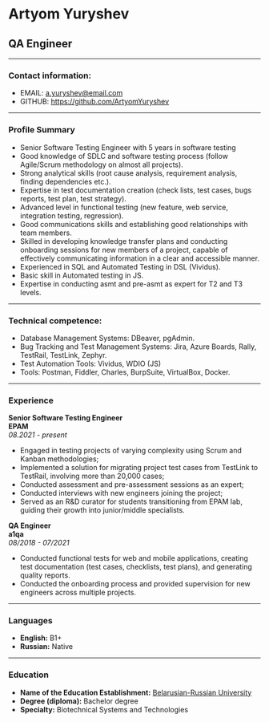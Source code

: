 # Artyom Yuryshev
## QA Engineer

---
### Contact information:

- EMAIL: <a.yuryshev@email.com>
- GITHUB: <https://github.com/ArtyomYuryshev>

---
### Profile Summary
- Senior Software Testing Engineer with 5 years in software testing
- Good knowledge of SDLC and software testing process (follow Agile/Scrum methodology on almost all projects).
- Strong analytical skills (root cause analysis, requirement analysis, finding dependencies etc.).
- Expertise in test documentation creation (check lists, test cases, bugs reports, test plan, test strategy).
- Advanced level in functional testing (new feature, web service, integration testing, regression).
- Good communications skills and establishing good relationships with team members.
- Skilled in developing knowledge transfer plans and conducting onboarding sessions for new members of a project, capable of effectively communicating information in a clear and accessible manner.
- Experienced in SQL and Automated Testing in DSL (Vividus).
- Basic skill in Automated testing in JS.
- Expertise in conducting asmt and pre-asmt as expert for T2 and T3 levels.

---
### Technical competence:
- Database Management Systems: DBeaver, pgAdmin.
- Bug Tracking and Test Management Systems: Jira, Azure Boards, Rally, TestRail, TestLink, Zephyr.
- Test Automation Tools: Vividus, WDIO (JS)
- Tools: Postman, Fiddler, Charles, BurpSuite, VirtualBox, Docker.

---
### Experience
**Senior Software Testing Engineer**<br>
__EPAM__<br>
_08.2021 - present_<br>
- Engaged in testing projects of varying complexity using Scrum and Kanban methodologies;
- Implemented a solution for migrating project test cases from TestLink to TestRail, involving more than 20,000 cases;
- Conducted assessment and pre-assessment sessions as an expert;
- Conducted interviews with new engineers joining the project;
- Served as an R&D curator for students transitioning from EPAM lab, guiding their growth into junior/middle specialists.

**QA Engineer**<br>
__a1qa__<br>
_08/2018 - 07/2021_<br>
- Conducted functional tests for web and mobile applications, creating test documentation (test cases, checklists, test plans), and generating quality reports.
- Conducted the onboarding process and provided supervision for new engineers across multiple projects.

---
### Languages
- **English:** B1+
- **Russian:** Native

---
### Education
- **Name of the Education Establishment:** [Belarusian-Russian University](http://en.bru.by)
- **Degree (diploma):** Bachelor degree
- **Specialty:** Biotechnical Systems and Technologies